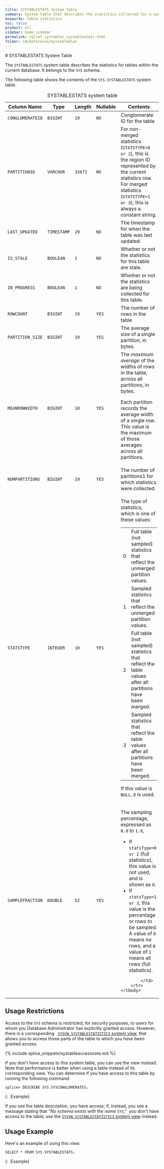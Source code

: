 ```yaml
---
title: SYSTABLESTATS System Table
summary: System table that describes the statistics collected for a specific table
keywords: table statistics
toc: false
product: all
sidebar: home_sidebar
permalink: sqlref_systables_systablestats.html
folder: SQLReference/SystemTables
---
```

<section>
<div class="TopicContent" data-swiftype-index="true" markdown="1">
# SYSTABLESTATS System Table

The `SYSTABLESTATS` system table describes the statistics for tables
within the current database. It belongs to the `SYS` schema.

The following table shows the contents of the `SYS.SYSTABLESTATS`
system table.

<table>
    <caption>SYSTABLESTATS system table</caption>
    <col />
    <col />
    <col />
    <col />
    <col />
    <thead>
        <tr>
            <th>Column Name</th>
            <th>Type</th>
            <th>Length</th>
            <th>Nullable</th>
            <th>Contents</th>
        </tr>
    </thead>
    <tbody>
        <tr>
            <td><code>CONGLOMERATEID</code></td>
            <td><code>BIGINT</code></td>
            <td><code>19</code></td>
            <td><code>NO</code></td>
            <td>Conglomerate ID for the table</td>
        </tr>
        <tr>
            <td><code>PARTITIONID</code></td>
            <td><code>VARCHAR</code></td>
            <td><code>32672</code></td>
            <td><code>NO</code></td>
            <td>For non-merged statistics (<code>STATSTYPE=0 or 2</code>), this is the region ID represented by the current statistics row. For merged statistics (<code>STATSTYPE=1 or 3</code>), this is always a constant string.</td>
        </tr>
        <tr>
            <td><code>LAST_UPDATED</code></td>
            <td><code>TIMESTAMP</code></td>
            <td><code>29</code></td>
            <td><code>NO</code></td>
            <td>The timestamp for when the table was last updated.</td>
        </tr>
        <tr>
            <td><code>IS_STALE</code></td>
            <td><code>BOOLEAN</code></td>
            <td><code>1</code></td>
            <td><code>NO</code></td>
            <td>Whether or not the statistics for this table are stale.</td>
        </tr>
        <tr>
            <td><code>IN_PROGRESS</code></td>
            <td><code>BOOLEAN</code></td>
            <td><code>1</code></td>
            <td><code>NO</code></td>
            <td>Whether or not the statistics are being collected for this table.</td>
        </tr>
        <tr>
            <td><code>ROWCOUNT</code></td>
            <td><code>BIGINT</code></td>
            <td><code>19</code></td>
            <td><code>YES</code></td>
            <td>The number of rows in the table</td>
        </tr>
        <tr>
            <td><code>PARTITION_SIZE</code></td>
            <td><code>BIGINT</code></td>
            <td><code>19</code></td>
            <td><code>YES</code></td>
            <td>The average size of a single partition, in bytes.</td>
        </tr>
        <tr>
            <td><code>MEANROWWIDTH</code></td>
            <td><code>BIGINT</code></td>
            <td><code>10</code></td>
            <td><code>YES</code></td>
            <td>The <em>maximum average</em> of the widths of rows in the table, across all partitions, in bytes.</p>
                <p>Each partition records the average width of a single row. This value is the maximum of those averages across all partitions.</p></td>
        </tr>
        <tr>
            <td><code>NUMPARTITIONS</code></td>
            <td><code>BIGINT</code></td>
            <td><code>19</code></td>
            <td><code>YES</code></td>
            <td>The number of partitions<span class="Footnote">1</span> for which statistics were collected.</td>
        </tr>
        <tr>
            <td><code>STATSTYPE</code></td>
            <td><code>INTEGER</code></td>
            <td><code>10</code></td>
            <td><code>YES</code></td>
            <td>
                <p>The type of statistics, which is one of these values:</p>
                <table>
                    <col />
                    <col />
                    <tbody>
                        <tr>
                            <td>0</td>
                            <td>Full table (not sampled) statistics that reflect the unmerged partition values.</td>
                        </tr>
                        <tr>
                            <td>1</td>
                            <td>Sampled statistics that reflect the unmerged partition values.</td>
                        </tr>
                        <tr>
                            <td>2</td>
                            <td>Full table (not sampled) statistics that reflect the table values after all partitions have been merged.</td>
                        </tr>
                        <tr>
                            <td>3</td>
                            <td>Sampled statistics that reflect the table values after all partitions have been merged.</td>
                        </tr>
                    </tbody>
                </table>
                <p>If this value is <code>NULL</code>, <code>0</code> is used.</p>
            </td>
        </tr>
        <tr>
            <td><code>SAMPLEFRACTION</code></td>
            <td><code>DOUBLE</code></td>
            <td><code>52</code></td>
            <td><code>YES</code></td>
            <td>
                <p>The sampling percentage, expressed as <code>0.0</code> to <code>1.0</code>, </p>
            <ul>
                <li>If <code>statsType=0 or 2</code> (full statistics), this value is not used, and is shown as <code>0</code>.</li>
                <li>If <code>statsType=1 or 3</code>, this value is the percentage or rows to be sampled. A value of <code>0</code> means no rows, and a value of <code>1</code> means all rows (full statistics).</li>
            </ul>

            </td>
        </tr>
    </tbody>
</table>

## Usage Restrictions

Access to the `SYS` schema is restricted, for security purposes, to users for whom you Database Administrator has explicitly granted access. However, there is a corresponding&nbsp;&nbsp; [`SYSVW.SYSTABLESTATISTICS` system view](sqlref_sysviews_systablestats.html), that allows you to access those parts of the table to which you _have_ been granted access.

{% include splice_snippets/systableaccessnote.md %}

If you don't have access to this system table, you can use the view instead. Note that performance is better when using a table instead of its corresponding view. You can determine if you have access to this table by running the following command:

```
splice> DESCRIBE SYS.SYSCONGLOMERATES;
```
{: .Example}

If you see the table description, you have access; if, instead, you see a message stating that _"No schema exists with the name `SYS`,"_&nbsp; you don't have access to the table; use the [`SYSVW.SYSTABLESTATISTICS` system view](sqlref_sysviews_systablestats.html) instead.

## Usage Example

Here's an example of using this view:

```
SELECT * FROM SYS.SYSTABLESTATS;
```
{: .Example}


</div>
</section>
